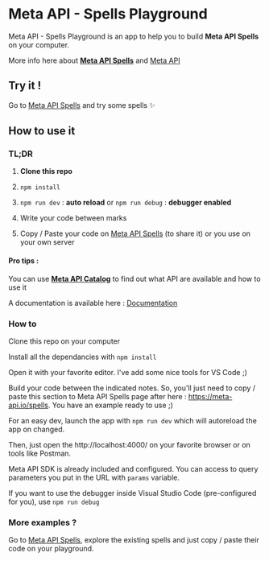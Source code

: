 # Meta API - Spells Playground

Meta API - Spells Playground is an app to help you to build **Meta API Spells** on your computer.

More info here about **[Meta API Spells](https://meta-api.io/spells)** and [Meta API](https://meta-api.io)

## Try it !

Go to [Meta API Spells](https://meta-api.io/spells) and try some spells ✨

## How to use it

### TL;DR

1. **Clone this repo**

2. `npm install`

3. `npm run dev` : **auto reload** or `npm run debug` : **debugger enabled**

4. Write your code between marks

5. Copy / Paste your code on [Meta API Spells](https://meta-api.io/spells) (to share it) or you use on your own server

#### Pro tips :

You can use **[Meta API Catalog](https://meta-api.io/catalog)** to find out what API are available and how to use it 

A documentation is available here : [Documentation](https://meta-api.io/doc)

### How to

Clone this repo on your computer

Install all the dependancies with `npm install`

Open it with your favorite editor. I've add some nice tools for VS Code ;)

Build your code between the indicated notes. So, you'll just need to copy / paste this section to Meta API Spells page after here : https://meta-api.io/spells.
You have an example ready to use ;)

For an easy dev, launch the app with `npm run dev` which will autoreload the app on changed.

Then, just open the http://localhost:4000/ on your favorite browser or on tools like Postman.

Meta API SDK is already included and configured. You can access to query parameters you put in the URL with `params` variable.

If you want to use the debugger inside Visual Studio Code (pre-configured for you), use `npm run debug`

### More examples ?

Go to [Meta API Spells](https://meta-api.io/spells), explore the existing spells and just copy / paste their code on your playground.